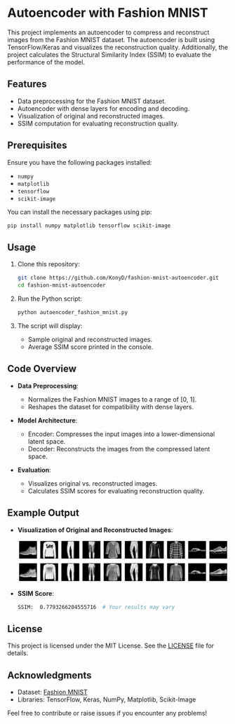 # Autoencoder with Fashion MNIST

This project implements an autoencoder to compress and reconstruct images from the Fashion MNIST dataset. The autoencoder is built using TensorFlow/Keras and visualizes the reconstruction quality. Additionally, the project calculates the Structural Similarity Index (SSIM) to evaluate the performance of the model.

## Features
- Data preprocessing for the Fashion MNIST dataset.
- Autoencoder with dense layers for encoding and decoding.
- Visualization of original and reconstructed images.
- SSIM computation for evaluating reconstruction quality.

## Prerequisites

Ensure you have the following packages installed:

- `numpy`
- `matplotlib`
- `tensorflow`
- `scikit-image`

You can install the necessary packages using pip:
```bash
pip install numpy matplotlib tensorflow scikit-image
```

## Usage

1. Clone this repository:
   ```bash
   git clone https://github.com/KonyD/fashion-mnist-autoencoder.git
   cd fashion-mnist-autoencoder
   ```

2. Run the Python script:
   ```bash
   python autoencoder_fashion_mnist.py
   ```

3. The script will display:
   - Sample original and reconstructed images.
   - Average SSIM score printed in the console.

## Code Overview

- **Data Preprocessing**:
  - Normalizes the Fashion MNIST images to a range of [0, 1].
  - Reshapes the dataset for compatibility with dense layers.

- **Model Architecture**:
  - Encoder: Compresses the input images into a lower-dimensional latent space.
  - Decoder: Reconstructs the images from the compressed latent space.

- **Evaluation**:
  - Visualizes original vs. reconstructed images.
  - Calculates SSIM scores for evaluating reconstruction quality.

## Example Output

- **Visualization of Original and Reconstructed Images**:

  ![Example Images](./Figure%202025-01-20%20115328.png)  

- **SSIM Score**:
  ```bash
  SSIM:  0.7793266204555716  # Your results may vary
  ```

## License

This project is licensed under the MIT License. See the [LICENSE](LICENSE) file for details.

## Acknowledgments

- Dataset: [Fashion MNIST](https://github.com/zalandoresearch/fashion-mnist)
- Libraries: TensorFlow, Keras, NumPy, Matplotlib, Scikit-Image

Feel free to contribute or raise issues if you encounter any problems!
